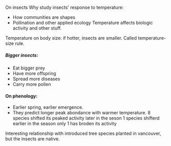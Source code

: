 On insects
Why study insects' response to temperature:
- How communities are shapes
- Pollination and other applied ecology
Temperature affects biologic activity and other stuff. 

Temperature on body size: if hotter, insects are smaller. Called temperature-size rule. 

##### Bigger insects:
- Eat bigger prey
- Have more offspring
- Spread more diseases
- Carry more pollen

#### On phenology:
- Earlier spring, earlier emergence.
- They predict longer peak abondance with warmer temperature.
8 species shifted its peaked activity later in the seson
1 species shifterd earlier in the season 
only 1 has broden its activity 

Interesting relationship with introduced tree species planted in vancouver, but the insects are native.